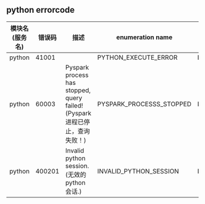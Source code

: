 ## python errorcode

| 模块名(服务名) | 错误码  | 描述 |enumeration name| Exception Class|
| -------- | -------- | ----- |-----|-----|
|python|41001| |PYTHON_EXECUTE_ERROR|LinkisPythonErrorCodeSummary|
|python|60003|Pyspark process  has stopped, query failed!(Pyspark 进程已停止，查询失败！)|PYSPARK_PROCESSS_STOPPED|LinkisPythonErrorCodeSummary|
|python|400201|Invalid python session.(无效的 python 会话.)|INVALID_PYTHON_SESSION|LinkisPythonErrorCodeSummary|
